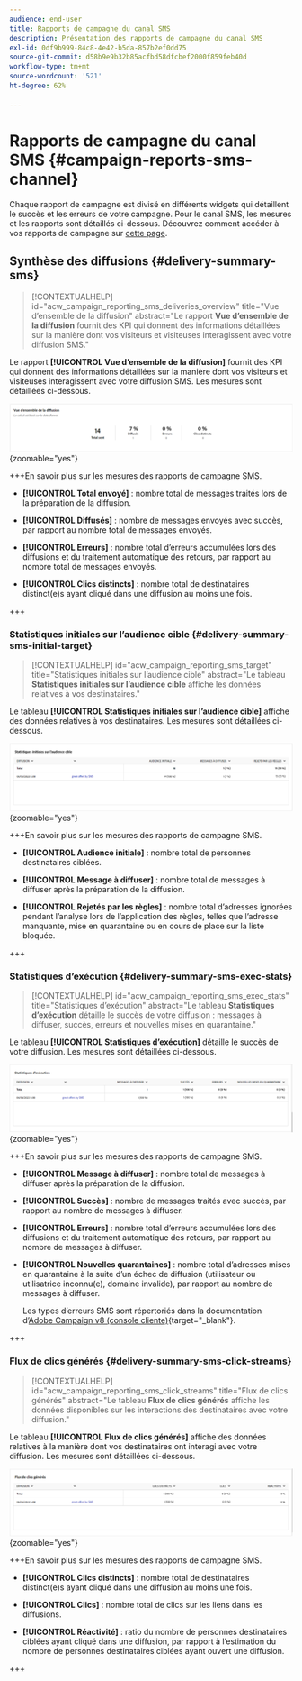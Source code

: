 ```yaml
---
audience: end-user
title: Rapports de campagne du canal SMS
description: Présentation des rapports de campagne du canal SMS
exl-id: 0df9b999-84c8-4e42-b5da-857b2ef0dd75
source-git-commit: d58b9e9b32b85acfbd58dfcbef2000f859feb40d
workflow-type: tm+mt
source-wordcount: '521'
ht-degree: 62%

---
```


# Rapports de campagne du canal SMS {#campaign-reports-sms-channel}

Chaque rapport de campagne est divisé en différents widgets qui détaillent le succès et les erreurs de votre campagne. Pour le canal SMS, les mesures et les rapports sont détaillés ci-dessous. Découvrez comment accéder à vos rapports de campagne sur [cette page](campaign-reports.md).

## Synthèse des diffusions {#delivery-summary-sms}

>[!CONTEXTUALHELP]
>id="acw_campaign_reporting_sms_deliveries_overview"
>title="Vue d’ensemble de la diffusion"
>abstract="Le rapport **Vue d’ensemble de la diffusion** fournit des KPI qui donnent des informations détaillées sur la manière dont vos visiteurs et visiteuses interagissent avec votre diffusion SMS."

Le rapport **[!UICONTROL Vue d’ensemble de la diffusion]** fournit des KPI qui donnent des informations détaillées sur la manière dont vos visiteurs et visiteuses interagissent avec votre diffusion SMS. Les mesures sont détaillées ci-dessous.

![Rapport Vue d’ensemble de la diffusion affichant les mesures SMS](assets/campaign_report_sms_1.png){zoomable="yes"}

+++En savoir plus sur les mesures des rapports de campagne SMS.

* **[!UICONTROL Total envoyé]** : nombre total de messages traités lors de la préparation de la diffusion.

* **[!UICONTROL Diffusés]** : nombre de messages envoyés avec succès, par rapport au nombre total de messages envoyés.

* **[!UICONTROL Erreurs]** : nombre total d’erreurs accumulées lors des diffusions et du traitement automatique des retours, par rapport au nombre total de messages envoyés.

* **[!UICONTROL Clics distincts]** : nombre total de destinataires distinct(e)s ayant cliqué dans une diffusion au moins une fois.

+++

### Statistiques initiales sur l’audience cible {#delivery-summary-sms-initial-target}

>[!CONTEXTUALHELP]
>id="acw_campaign_reporting_sms_target"
>title="Statistiques initiales sur l’audience cible"
>abstract="Le tableau **Statistiques initiales sur l’audience cible** affiche les données relatives à vos destinataires."

Le tableau **[!UICONTROL Statistiques initiales sur l’audience cible]** affiche des données relatives à vos destinataires. Les mesures sont détaillées ci-dessous.

![Tableau des statistiques sur l’audience cible initiale montrant les données du destinataire](assets/campaign_report_sms_2.png){zoomable="yes"}

+++En savoir plus sur les mesures des rapports de campagne SMS.

* **[!UICONTROL Audience initiale]** : nombre total de personnes destinataires ciblées.

* **[!UICONTROL Message à diffuser]** : nombre total de messages à diffuser après la préparation de la diffusion.

* **[!UICONTROL Rejetés par les règles]** : nombre total d’adresses ignorées pendant l’analyse lors de l’application des règles, telles que l’adresse manquante, mise en quarantaine ou en cours de place sur la liste bloquée.

+++

### Statistiques d’exécution {#delivery-summary-sms-exec-stats}

>[!CONTEXTUALHELP]
>id="acw_campaign_reporting_sms_exec_stats"
>title="Statistiques d’exécution"
>abstract="Le tableau **Statistiques d’exécution** détaille le succès de votre diffusion : messages à diffuser, succès, erreurs et nouvelles mises en quarantaine."

Le tableau **[!UICONTROL Statistiques d’exécution]** détaille le succès de votre diffusion. Les mesures sont détaillées ci-dessous.

![Tableau des statistiques d’exécution affichant les mesures de succès de la diffusion](assets/campaign_report_sms_3.png){zoomable="yes"}

+++En savoir plus sur les mesures des rapports de campagne SMS.

* **[!UICONTROL Message à diffuser]** : nombre total de messages à diffuser après la préparation de la diffusion.

* **[!UICONTROL Succès]** : nombre de messages traités avec succès, par rapport au nombre de messages à diffuser.

* **[!UICONTROL Erreurs]** : nombre total d’erreurs accumulées lors des diffusions et du traitement automatique des retours, par rapport au nombre de messages à diffuser.

* **[!UICONTROL Nouvelles quarantaines]** : nombre total d’adresses mises en quarantaine à la suite d’un échec de diffusion (utilisateur ou utilisatrice inconnu(e), domaine invalide), par rapport au nombre de messages à diffuser.

  Les types d’erreurs SMS sont répertoriés dans la documentation d’[Adobe Campaign v8 (console cliente)](https://experienceleague.adobe.com/docs/campaign/campaign-v8/send/failures/delivery-failures.html?lang=fr#sms-quarantines){target="_blank"}.

+++

### Flux de clics générés {#delivery-summary-sms-click-streams}

>[!CONTEXTUALHELP]
>id="acw_campaign_reporting_sms_click_streams"
>title="Flux de clics générés"
>abstract="Le tableau **Flux de clics générés** affiche les données disponibles sur les interactions des destinataires avec votre diffusion."

Le tableau **[!UICONTROL Flux de clics générés]** affiche des données relatives à la manière dont vos destinataires ont interagi avec votre diffusion. Les mesures sont détaillées ci-dessous.

![Tableau des flux de clics générés montrant les données d’interaction des destinataires](assets/campaign_report_sms_4.png){zoomable="yes"}

+++En savoir plus sur les mesures des rapports de campagne SMS.

* **[!UICONTROL Clics distincts]** : nombre total de destinataires distinct(e)s ayant cliqué dans une diffusion au moins une fois.

* **[!UICONTROL Clics]** : nombre total de clics sur les liens dans les diffusions.

* **[!UICONTROL Réactivité]** : ratio du nombre de personnes destinataires ciblées ayant cliqué dans une diffusion, par rapport à l’estimation du nombre de personnes destinataires ciblées ayant ouvert une diffusion.

+++